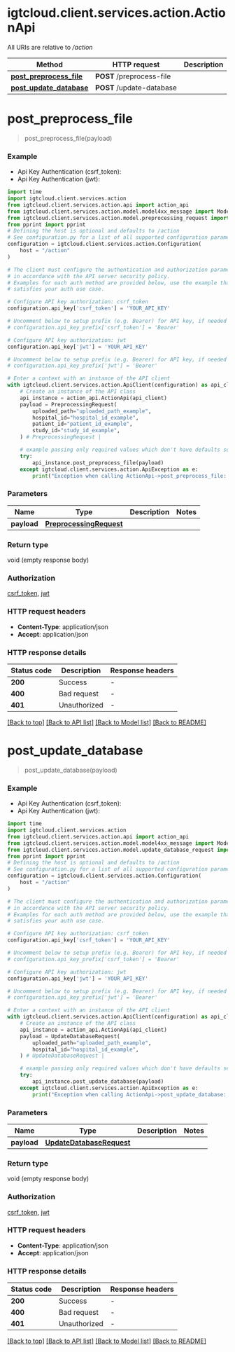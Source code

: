 # igtcloud.client.services.action.ActionApi

All URIs are relative to */action*

Method | HTTP request | Description
------------- | ------------- | -------------
[**post_preprocess_file**](ActionApi.md#post_preprocess_file) | **POST** /preprocess-file | 
[**post_update_database**](ActionApi.md#post_update_database) | **POST** /update-database | 


# **post_preprocess_file**
> post_preprocess_file(payload)



### Example

* Api Key Authentication (csrf_token):
* Api Key Authentication (jwt):

```python
import time
import igtcloud.client.services.action
from igtcloud.client.services.action.api import action_api
from igtcloud.client.services.action.model.model4xx_message import Model4xxMessage
from igtcloud.client.services.action.model.preprocessing_request import PreprocessingRequest
from pprint import pprint
# Defining the host is optional and defaults to /action
# See configuration.py for a list of all supported configuration parameters.
configuration = igtcloud.client.services.action.Configuration(
    host = "/action"
)

# The client must configure the authentication and authorization parameters
# in accordance with the API server security policy.
# Examples for each auth method are provided below, use the example that
# satisfies your auth use case.

# Configure API key authorization: csrf_token
configuration.api_key['csrf_token'] = 'YOUR_API_KEY'

# Uncomment below to setup prefix (e.g. Bearer) for API key, if needed
# configuration.api_key_prefix['csrf_token'] = 'Bearer'

# Configure API key authorization: jwt
configuration.api_key['jwt'] = 'YOUR_API_KEY'

# Uncomment below to setup prefix (e.g. Bearer) for API key, if needed
# configuration.api_key_prefix['jwt'] = 'Bearer'

# Enter a context with an instance of the API client
with igtcloud.client.services.action.ApiClient(configuration) as api_client:
    # Create an instance of the API class
    api_instance = action_api.ActionApi(api_client)
    payload = PreprocessingRequest(
        uploaded_path="uploaded_path_example",
        hospital_id="hospital_id_example",
        patient_id="patient_id_example",
        study_id="study_id_example",
    ) # PreprocessingRequest | 

    # example passing only required values which don't have defaults set
    try:
        api_instance.post_preprocess_file(payload)
    except igtcloud.client.services.action.ApiException as e:
        print("Exception when calling ActionApi->post_preprocess_file: %s\n" % e)
```


### Parameters

Name | Type | Description  | Notes
------------- | ------------- | ------------- | -------------
 **payload** | [**PreprocessingRequest**](PreprocessingRequest.md)|  |

### Return type

void (empty response body)

### Authorization

[csrf_token](../README.md#csrf_token), [jwt](../README.md#jwt)

### HTTP request headers

 - **Content-Type**: application/json
 - **Accept**: application/json


### HTTP response details

| Status code | Description | Response headers |
|-------------|-------------|------------------|
**200** | Success |  -  |
**400** | Bad request |  -  |
**401** | Unauthorized |  -  |

[[Back to top]](#) [[Back to API list]](../README.md#documentation-for-api-endpoints) [[Back to Model list]](../README.md#documentation-for-models) [[Back to README]](../README.md)

# **post_update_database**
> post_update_database(payload)



### Example

* Api Key Authentication (csrf_token):
* Api Key Authentication (jwt):

```python
import time
import igtcloud.client.services.action
from igtcloud.client.services.action.api import action_api
from igtcloud.client.services.action.model.model4xx_message import Model4xxMessage
from igtcloud.client.services.action.model.update_database_request import UpdateDatabaseRequest
from pprint import pprint
# Defining the host is optional and defaults to /action
# See configuration.py for a list of all supported configuration parameters.
configuration = igtcloud.client.services.action.Configuration(
    host = "/action"
)

# The client must configure the authentication and authorization parameters
# in accordance with the API server security policy.
# Examples for each auth method are provided below, use the example that
# satisfies your auth use case.

# Configure API key authorization: csrf_token
configuration.api_key['csrf_token'] = 'YOUR_API_KEY'

# Uncomment below to setup prefix (e.g. Bearer) for API key, if needed
# configuration.api_key_prefix['csrf_token'] = 'Bearer'

# Configure API key authorization: jwt
configuration.api_key['jwt'] = 'YOUR_API_KEY'

# Uncomment below to setup prefix (e.g. Bearer) for API key, if needed
# configuration.api_key_prefix['jwt'] = 'Bearer'

# Enter a context with an instance of the API client
with igtcloud.client.services.action.ApiClient(configuration) as api_client:
    # Create an instance of the API class
    api_instance = action_api.ActionApi(api_client)
    payload = UpdateDatabaseRequest(
        uploaded_path="uploaded_path_example",
        hospital_id="hospital_id_example",
    ) # UpdateDatabaseRequest | 

    # example passing only required values which don't have defaults set
    try:
        api_instance.post_update_database(payload)
    except igtcloud.client.services.action.ApiException as e:
        print("Exception when calling ActionApi->post_update_database: %s\n" % e)
```


### Parameters

Name | Type | Description  | Notes
------------- | ------------- | ------------- | -------------
 **payload** | [**UpdateDatabaseRequest**](UpdateDatabaseRequest.md)|  |

### Return type

void (empty response body)

### Authorization

[csrf_token](../README.md#csrf_token), [jwt](../README.md#jwt)

### HTTP request headers

 - **Content-Type**: application/json
 - **Accept**: application/json


### HTTP response details

| Status code | Description | Response headers |
|-------------|-------------|------------------|
**200** | Success |  -  |
**400** | Bad request |  -  |
**401** | Unauthorized |  -  |

[[Back to top]](#) [[Back to API list]](../README.md#documentation-for-api-endpoints) [[Back to Model list]](../README.md#documentation-for-models) [[Back to README]](../README.md)

